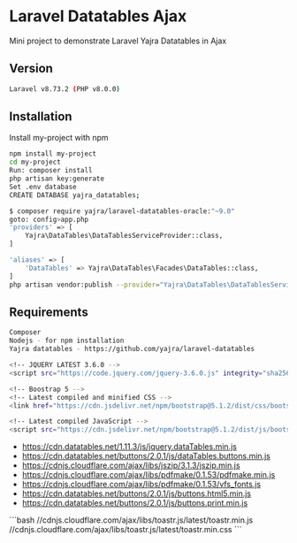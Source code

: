 
# Laravel Datatables Ajax

Mini project to demonstrate Laravel Yajra Datatables in Ajax

## Version
```bash
Laravel v8.73.2 (PHP v8.0.0)
```
## Installation

Install my-project with npm

```bash
npm install my-project
cd my-project
Run: composer install
php artisan key:generate
Set .env database
CREATE DATABASE yajra_datatables;

$ composer require yajra/laravel-datatables-oracle:"~9.0"
goto: config>app.php
'providers' => [
    Yajra\DataTables\DataTablesServiceProvider::class,
]

'aliases' => [
    'DataTables' => Yajra\DataTables\Facades\DataTables::class,
]
php artisan vendor:publish --provider="Yajra\DataTables\DataTablesServiceProvider"
```

## Requirements
```bash
Composer
Nodejs - for npm installation
Yajra datatables - https://github.com/yajra/laravel-datatables

<!-- JQUERY LATEST 3.6.0 -->
<script src="https://code.jquery.com/jquery-3.6.0.js" integrity="sha256-H+K7U5CnXl1h5ywQfKtSj8PCmoN9aaq30gDh27Xc0jk=" crossorigin="anonymous"></script>

<!-- Boostrap 5 -->
<!-- Latest compiled and minified CSS -->
<link href="https://cdn.jsdelivr.net/npm/bootstrap@5.1.2/dist/css/bootstrap.min.css" rel="stylesheet">

<!-- Latest compiled JavaScript -->
<script src="https://cdn.jsdelivr.net/npm/bootstrap@5.1.2/dist/js/bootstrap.bundle.min.js"></script>
```
<ul>
    <li>
        <a href="https://cdn.datatables.net/1.11.3/js/jquery.dataTables.min.js">https://cdn.datatables.net/1.11.3/js/jquery.dataTables.min.js</a>
    </li>
    <li>
        <a href="https://cdn.datatables.net/buttons/2.0.1/js/dataTables.buttons.min.js">https://cdn.datatables.net/buttons/2.0.1/js/dataTables.buttons.min.js</a>
    </li>
    <li>
        <a href="https://cdnjs.cloudflare.com/ajax/libs/jszip/3.1.3/jszip.min.js">https://cdnjs.cloudflare.com/ajax/libs/jszip/3.1.3/jszip.min.js</a>
    </li>
    <li>
        <a href="https://cdnjs.cloudflare.com/ajax/libs/pdfmake/0.1.53/pdfmake.min.js">https://cdnjs.cloudflare.com/ajax/libs/pdfmake/0.1.53/pdfmake.min.js</a>
    </li>
    <li>
        <a href="https://cdnjs.cloudflare.com/ajax/libs/pdfmake/0.1.53/vfs_fonts.js">https://cdnjs.cloudflare.com/ajax/libs/pdfmake/0.1.53/vfs_fonts.js</a>
    </li>
    <li>
        <a href="https://cdn.datatables.net/buttons/2.0.1/js/buttons.html5.min.js">https://cdn.datatables.net/buttons/2.0.1/js/buttons.html5.min.js</a>
    </li>
    <li>
        <a href="https://cdn.datatables.net/buttons/2.0.1/js/buttons.print.min.js">https://cdn.datatables.net/buttons/2.0.1/js/buttons.print.min.js</a>
    </li>
</ul>
```bash
 <!-- SweetAlert2 -->
  <link rel="stylesheet" href="https://cdnjs.cloudflare.com/ajax/libs/limonte-sweetalert2/7.2.0/sweetalert2.min.css">
  <script src="https://cdnjs.cloudflare.com/ajax/libs/limonte-sweetalert2/7.2.0/sweetalert2.all.min.js"></script>
  <!-- toaster js -->
  //cdnjs.cloudflare.com/ajax/libs/toastr.js/latest/toastr.min.js
//cdnjs.cloudflare.com/ajax/libs/toastr.js/latest/toastr.min.css
```

